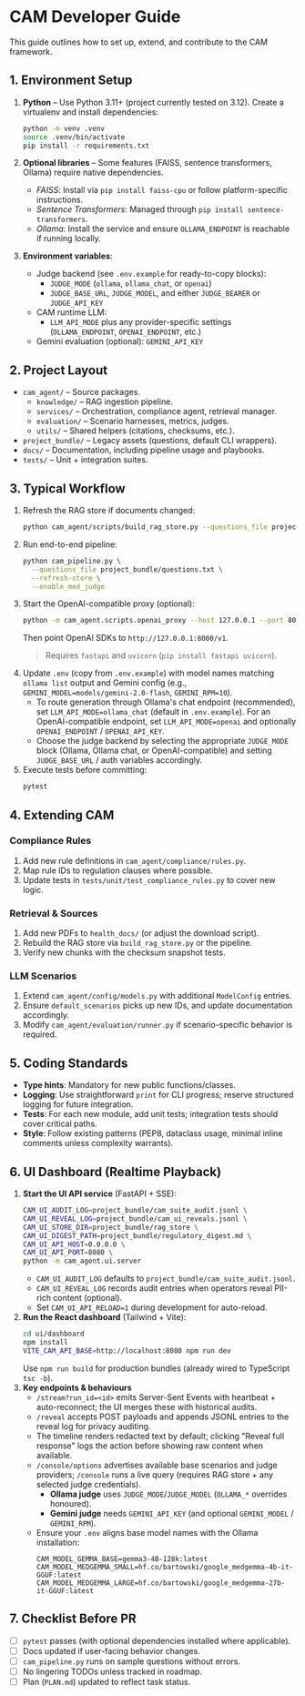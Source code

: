 CAM Developer Guide
===================

This guide outlines how to set up, extend, and contribute to the CAM framework.

## 1. Environment Setup

1. **Python** – Use Python 3.11+ (project currently tested on 3.12). Create a virtualenv and install dependencies:
   ```bash
   python -m venv .venv
   source .venv/bin/activate
   pip install -r requirements.txt
   ```
2. **Optional libraries** – Some features (FAISS, sentence transformers, Ollama) require native dependencies.
   - *FAISS*: Install via `pip install faiss-cpu` or follow platform-specific instructions.
   - *Sentence Transformers*: Managed through `pip install sentence-transformers`.
   - *Ollama*: Install the service and ensure `OLLAMA_ENDPOINT` is reachable if running locally.

3. **Environment variables**:
   - Judge backend (see `.env.example` for ready-to-copy blocks):
     - `JUDGE_MODE` (`ollama`, `ollama_chat`, or `openai`)
     - `JUDGE_BASE_URL`, `JUDGE_MODEL`, and either `JUDGE_BEARER` or `JUDGE_API_KEY`
   - CAM runtime LLM:
     - `LLM_API_MODE` plus any provider-specific settings (`OLLAMA_ENDPOINT`, `OPENAI_ENDPOINT`, etc.)
   - Gemini evaluation (optional): `GEMINI_API_KEY`

## 2. Project Layout

- `cam_agent/` – Source packages.
  - `knowledge/` – RAG ingestion pipeline.
  - `services/` – Orchestration, compliance agent, retrieval manager.
  - `evaluation/` – Scenario harnesses, metrics, judges.
  - `utils/` – Shared helpers (citations, checksums, etc.).
- `project_bundle/` – Legacy assets (questions, default CLI wrappers).
- `docs/` – Documentation, including pipeline usage and playbooks.
- `tests/` – Unit + integration suites.

## 3. Typical Workflow

1. Refresh the RAG store if documents changed:
   ```bash
   python cam_agent/scripts/build_rag_store.py --questions_file project_bundle/questions.txt
   ```
2. Run end-to-end pipeline:
   ```bash
   python cam_pipeline.py \
     --questions_file project_bundle/questions.txt \
     --refresh-store \
     --enable_med_judge
   ```
3. Start the OpenAI-compatible proxy (optional):
   ```bash
   python -m cam_agent.scripts.openai_proxy --host 127.0.0.1 --port 8000
   ```
   Then point OpenAI SDKs to `http://127.0.0.1:8000/v1`.
   > Requires `fastapi` and `uvicorn` (`pip install fastapi uvicorn`).
4. Update `.env` (copy from `.env.example`) with model names matching `ollama list` output and Gemini config (e.g., `GEMINI_MODEL=models/gemini-2.0-flash`, `GEMINI_RPM=10`).
   - To route generation through Ollama's chat endpoint (recommended), set `LLM_API_MODE=ollama_chat` (default in `.env.example`). For an OpenAI-compatible endpoint, set `LLM_API_MODE=openai` and optionally `OPENAI_ENDPOINT` / `OPENAI_API_KEY`.
   - Choose the judge backend by selecting the appropriate `JUDGE_MODE` block (Ollama, Ollama chat, or OpenAI-compatible) and setting `JUDGE_BASE_URL` / auth variables accordingly.
3. Execute tests before committing:
   ```bash
   pytest
   ```

## 4. Extending CAM

### Compliance Rules

1. Add new rule definitions in `cam_agent/compliance/rules.py`.
2. Map rule IDs to regulation clauses where possible.
3. Update tests in `tests/unit/test_compliance_rules.py` to cover new logic.

### Retrieval & Sources

1. Add new PDFs to `health_docs/` (or adjust the download script).
2. Rebuild the RAG store via `build_rag_store.py` or the pipeline.
3. Verify new chunks with the checksum snapshot tests.

### LLM Scenarios

1. Extend `cam_agent/config/models.py` with additional `ModelConfig` entries.
2. Ensure `default_scenarios` picks up new IDs, and update documentation accordingly.
3. Modify `cam_agent/evaluation/runner.py` if scenario-specific behavior is required.

## 5. Coding Standards

- **Type hints**: Mandatory for new public functions/classes.
- **Logging**: Use straightforward `print` for CLI progress; reserve structured logging for future integration.
- **Tests**: For each new module, add unit tests; integration tests should cover critical paths.
- **Style**: Follow existing patterns (PEP8, dataclass usage, minimal inline comments unless complexity warrants).

## 6. UI Dashboard (Realtime Playback)

1. **Start the UI API service** (FastAPI + SSE):
   ```bash
   CAM_UI_AUDIT_LOG=project_bundle/cam_suite_audit.jsonl \
   CAM_UI_REVEAL_LOG=project_bundle/cam_ui_reveals.jsonl \
   CAM_UI_STORE_DIR=project_bundle/rag_store \
   CAM_UI_DIGEST_PATH=project_bundle/regulatory_digest.md \
   CAM_UI_API_HOST=0.0.0.0 \
   CAM_UI_API_PORT=8080 \
   python -m cam_agent.ui.server
   ```
   - `CAM_UI_AUDIT_LOG` defaults to `project_bundle/cam_suite_audit.jsonl`.
   - `CAM_UI_REVEAL_LOG` records audit entries when operators reveal PII-rich content (optional).
   - Set `CAM_UI_API_RELOAD=1` during development for auto-reload.
2. **Run the React dashboard** (Tailwind + Vite):
   ```bash
   cd ui/dashboard
   npm install
   VITE_CAM_API_BASE=http://localhost:8080 npm run dev
   ```
   Use `npm run build` for production bundles (already wired to TypeScript `tsc -b`).
3. **Key endpoints & behaviours**
   - `/stream?run_id=<id>` emits Server-Sent Events with heartbeat + auto-reconnect; the UI merges these with historical audits.
   - `/reveal` accepts POST payloads and appends JSONL entries to the reveal log for privacy auditing.
   - The timeline renders redacted text by default; clicking "Reveal full response" logs the action before showing raw content when available.
   - `/console/options` advertises available base scenarios and judge providers; `/console` runs a live query (requires RAG store + any selected judge credentials).
     - **Ollama judge** uses `JUDGE_MODE`/`JUDGE_MODEL` (`OLLAMA_*` overrides honoured).
     - **Gemini judge** needs `GEMINI_API_KEY` (and optional `GEMINI_MODEL` / `GEMINI_RPM`).
   - Ensure your `.env` aligns base model names with the Ollama installation:
     ```env
     CAM_MODEL_GEMMA_BASE=gemma3-4B-128k:latest
     CAM_MODEL_MEDGEMMA_SMALL=hf.co/bartowski/google_medgemma-4b-it-GGUF:latest
     CAM_MODEL_MEDGEMMA_LARGE=hf.co/bartowski/google_medgemma-27b-it-GGUF:latest
     ```

## 7. Checklist Before PR

- [ ] `pytest` passes (with optional dependencies installed where applicable).
- [ ] Docs updated if user-facing behavior changes.
- [ ] `cam_pipeline.py` runs on sample questions without errors.
- [ ] No lingering TODOs unless tracked in roadmap.
- [ ] Plan (`PLAN.md`) updated to reflect task status.

